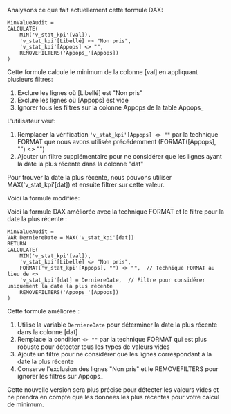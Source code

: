 Analysons ce que fait actuellement cette formule DAX:

```
MinValueAudit = 
CALCULATE(
    MIN('v_stat_kpi'[val]),
    'v_stat_kpi'[Libellé] <> "Non pris",
    'v_stat_kpi'[Appops] <> "",
    REMOVEFILTERS('Appops_'[Appops])
)
```

Cette formule calcule le minimum de la colonne [val] en appliquant plusieurs filtres:
1. Exclure les lignes où [Libellé] est "Non pris"
2. Exclure les lignes où [Appops] est vide
3. Ignorer tous les filtres sur la colonne Appops de la table Appops_

L'utilisateur veut:
1. Remplacer la vérification `'v_stat_kpi'[Appops] <> ""` par la technique FORMAT que nous avons utilisée précédemment (FORMAT([Appops], "") <> "")
2. Ajouter un filtre supplémentaire pour ne considérer que les lignes ayant la date la plus récente dans la colonne "dat"

Pour trouver la date la plus récente, nous pouvons utiliser MAX('v_stat_kpi'[dat]) et ensuite filtrer sur cette valeur.

Voici la formule modifiée:

Voici la formule DAX améliorée avec la technique FORMAT et le filtre pour la date la plus récente :

```
MinValueAudit = 
VAR DerniereDate = MAX('v_stat_kpi'[dat])
RETURN
CALCULATE(
    MIN('v_stat_kpi'[val]),
    'v_stat_kpi'[Libellé] <> "Non pris",
    FORMAT('v_stat_kpi'[Appops], "") <> "",  // Technique FORMAT au lieu de <>
    'v_stat_kpi'[dat] = DerniereDate,  // Filtre pour considérer uniquement la date la plus récente
    REMOVEFILTERS('Appops_'[Appops])
)
```

Cette formule améliorée :
1. Utilise la variable `DerniereDate` pour déterminer la date la plus récente dans la colonne [dat]
2. Remplace la condition `<> ""` par la technique FORMAT qui est plus robuste pour détecter tous les types de valeurs vides
3. Ajoute un filtre pour ne considérer que les lignes correspondant à la date la plus récente
4. Conserve l'exclusion des lignes "Non pris" et le REMOVEFILTERS pour ignorer les filtres sur Appops_

Cette nouvelle version sera plus précise pour détecter les valeurs vides et ne prendra en compte que les données les plus récentes pour votre calcul de minimum.
